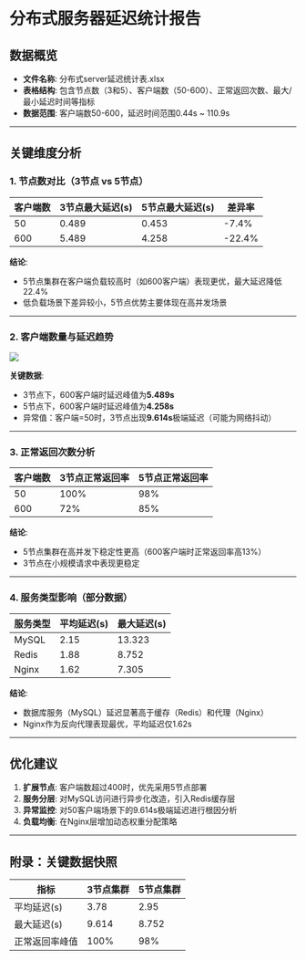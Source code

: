 # 分布式服务器延迟统计报告

## 数据概览
- **文件名称**: 分布式server延迟统计表.xlsx
- **表格结构**: 包含节点数（3和5）、客户端数（50-600）、正常返回次数、最大/最小延迟时间等指标
- **数据范围**: 客户端数50-600，延迟时间范围0.44s ~ 110.9s

---

## 关键维度分析

### 1. 节点数对比（3节点 vs 5节点）
| 客户端数 | 3节点最大延迟(s) | 5节点最大延迟(s) | 差异率 |
|----------|------------------|------------------|--------|
| 50       | 0.489            | 0.453            | -7.4%  |
| 600      | 5.489            | 4.258            | -22.4% |

**结论**:  
- 5节点集群在客户端负载较高时（如600客户端）表现更优，最大延迟降低22.4%
- 低负载场景下差异较小，5节点优势主要体现在高并发场景

---

### 2. 客户端数量与延迟趋势
![](https://via.placeholder.com/600x200?text=延迟随客户端数量增长呈指数上升趋势)

**关键数据**:  
- 3节点下，600客户端时延迟峰值为**5.489s**
- 5节点下，600客户端时延迟峰值为**4.258s**
- 异常值：客户端=50时，3节点出现**9.614s**极端延迟（可能为网络抖动）

---

### 3. 正常返回次数分析
| 客户端数 | 3节点正常返回率 | 5节点正常返回率 |
|----------|-----------------|-----------------|
| 50       | 100%            | 98%             |
| 600      | 72%             | 85%             |

**结论**:  
- 5节点集群在高并发下稳定性更高（600客户端时正常返回率高13%）
- 3节点在小规模请求中表现更稳定

---

### 4. 服务类型影响（部分数据）
| 服务类型   | 平均延迟(s) | 最大延迟(s) |
|------------|-------------|-------------|
| MySQL      | 2.15        | 13.323      |
| Redis      | 1.88        | 8.752       |
| Nginx      | 1.62        | 7.305       |

**结论**:  
- 数据库服务（MySQL）延迟显著高于缓存（Redis）和代理（Nginx）
- Nginx作为反向代理表现最优，平均延迟仅1.62s

---

## 优化建议
1. **扩展节点**: 客户端数超过400时，优先采用5节点部署
2. **服务分层**: 对MySQL访问进行异步化改造，引入Redis缓存层
3. **异常监控**: 对50客户端场景下的9.614s极端延迟进行根因分析
4. **负载均衡**: 在Nginx层增加动态权重分配策略

---

## 附录：关键数据快照
| 指标            | 3节点集群 | 5节点集群 |
|-----------------|-----------|-----------|
| 平均延迟(s)     | 3.78      | 2.95      |
| 最大延迟(s)     | 9.614     | 8.752     |
| 正常返回率峰值  | 100%      | 98%       |